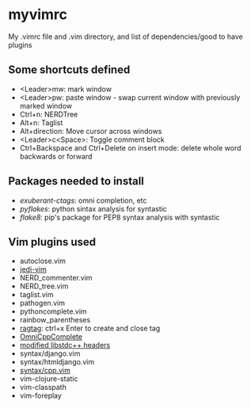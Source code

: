 myvimrc
=======

My .vimrc file and .vim directory, and list of dependencies/good to have plugins

Some shortcuts defined
----------------------
- &lt;Leader&gt;mw: mark window
- &lt;Leader&gt;pw: paste window - swap current window with previously marked window
- Ctrl+n: NERDTree
- Alt+n: Taglist
- Alt+direction: Move cursor across windows
- &lt;Leader&gt;c\<Space\>: Toggle comment block
- Ctrl+Backspace and Ctrl+Delete on insert mode: delete whole word backwards or forward


Packages needed to install
--------------------------

- *exuberant-ctags*: omni completion, etc
- *pyflakes*: python sintax analysis for syntastic
- *flake8*: pip's package for PEP8 syntax analysis with syntastic

Vim plugins used
----------------
- autoclose.vim
- [jedi-vim](https://github.com/davidhalter/jedi-vim)
- NERD\_commenter.vim
- NERD\_tree.vim
- taglist.vim
- pathogen.vim
- pythoncomplete.vim
- rainbow\_parentheses
- [ragtag](http://www.vim.org/scripts/script.php?script_id=1896): ctrl+x Enter to create and close tag 
- [OmniCppComplete](http://vim.wikia.com/wiki/VimTip1608)
- [modified libstdc++ headers](http://vim.wikia.com/wiki/VimTip1608)
- syntax/django.vim
- syntax/htmldjango.vim
- [syntax/cpp.vim](http://www.vim.org/scripts/script.php?script_id=1640)
- vim-clojure-static
- vim-classpath
- vim-foreplay




